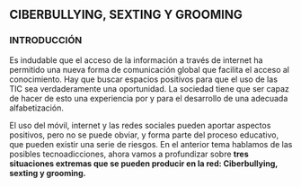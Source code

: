 ## CIBERBULLYING, SEXTING Y GROOMING

### INTRODUCCIÓN
Es indudable que el acceso de la información a través de internet ha permitido una nueva forma de comunicación global que facilita el acceso al conocimiento. Hay que buscar espacios positivos para que el uso de las TIC sea verdaderamente una oportunidad. La sociedad tiene que ser capaz de hacer de esto una experiencia por y para el desarrollo de una adecuada alfabetización.

El uso del móvil, internet y las redes sociales pueden aportar aspectos positivos, pero no se puede obviar, y forma parte del proceso educativo, que pueden existir una serie de riesgos. En el anterior tema hablamos de las posibles tecnoadicciones, ahora vamos a profundizar sobre **tres situaciones extremas que se pueden producir en la red: Ciberbullying, sexting y grooming.**